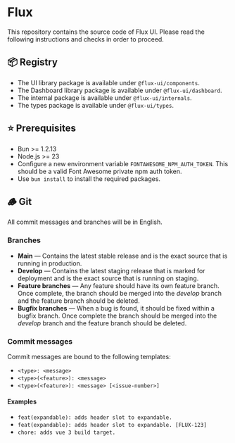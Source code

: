 # Flux

This repository contains the source code of Flux UI.
Please read the following instructions and checks in order to proceed.

## 📦 Registry

- The UI library package is available under `@flux-ui/components`.
- The Dashboard library package is available under `@flux-ui/dashboard`.
- The internal package is available under `@flux-ui/internals`.
- The types package is available under `@flux-ui/types`.

## ⭐️ Prerequisites

- Bun >= 1.2.13
- Node.js >= 23
- Configure a new environment variable `FONTAWESOME_NPM_AUTH_TOKEN`. This should be a valid Font Awesome private npm auth token.
- Use `bun install` to install the required packages.

## 🪵 Git

All commit messages and branches will be in English.

### Branches

- **Main** — Contains the latest stable release and is the exact source that is running in production.
- **Develop** — Contains the latest staging release that is marked for deployment and is the exact source that is running on staging.
- **Feature branches** — Any feature should have its own feature branch. Once complete, the branch should be merged into the _develop_ branch and the feature branch should be deleted.
- **Bugfix branches** — When a bug is found, it should be fixed within a bugfix branch. Once complete the branch should be merged into the _develop_ branch and the feature branch should be deleted.

### Commit messages

Commit messages are bound to the following templates:

- `<type>: <message> `
- `<type>(<feature>): <message>`
- `<type>(<feature>): <message> [<issue-number>]`

#### Examples

- `feat(expandable): adds header slot to expandable.`
- `feat(expandable): adds header slot to expandable. [FLUX-123]`
- `chore: adds vue 3 build target.`
